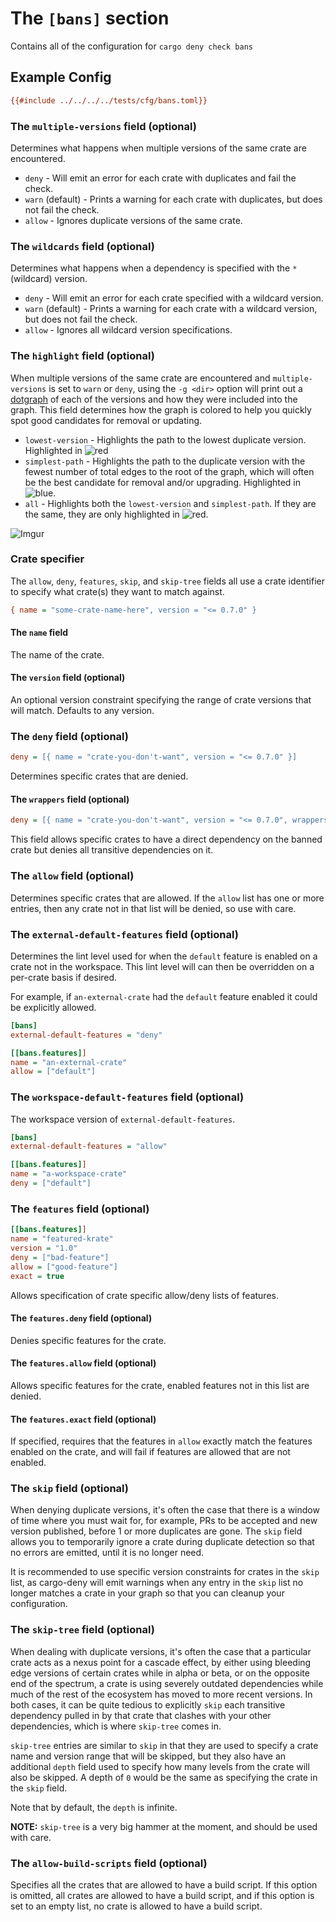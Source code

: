 # The `[bans]` section

Contains all of the configuration for `cargo deny check bans`

## Example Config

```ini
{{#include ../../../../tests/cfg/bans.toml}}
```

### The `multiple-versions` field (optional)

Determines what happens when multiple versions of the same crate are encountered.

* `deny` - Will emit an error for each crate with duplicates and fail the check.
* `warn` (default) - Prints a warning for each crate with duplicates, but does not fail the check.
* `allow` - Ignores duplicate versions of the same crate.

### The `wildcards` field (optional)

Determines what happens when a dependency is specified with the `*` (wildcard) version.

* `deny` - Will emit an error for each crate specified with a wildcard version.
* `warn` (default) - Prints a warning for each crate with a wildcard version, but does not fail the check.
* `allow` - Ignores all wildcard version specifications.

### The `highlight` field (optional)

When multiple versions of the same crate are encountered and `multiple-versions` is set to `warn` or `deny`, using the `-g <dir>` option will print out a [dotgraph](https://www.graphviz.org/) of each of the versions and how they were included into the graph. This field determines how the graph is colored to help you quickly spot good candidates for removal or updating.

* `lowest-version` - Highlights the path to the lowest duplicate version. Highlighted in ![red](https://placehold.it/15/ff0000/000000?text=+)
* `simplest-path` - Highlights the path to the duplicate version with the fewest number of total edges to the root of the graph, which will often be the best candidate for removal and/or upgrading. Highlighted in ![blue](https://placehold.it/15/0000FF/000000?text=+).
* `all` - Highlights both the `lowest-version` and `simplest-path`. If they are the same, they are only highlighted in ![red](https://placehold.it/15/ff0000/000000?text=+).

![Imgur](https://i.imgur.com/xtarzeU.png)

### Crate specifier

The `allow`, `deny`, `features`, `skip`, and `skip-tree` fields all use a crate identifier to specify what crate(s) they want to match against.

```ini
{ name = "some-crate-name-here", version = "<= 0.7.0" }
```

#### The `name` field

The name of the crate.

#### The `version` field (optional)

An optional version constraint specifying the range of crate versions that will match. Defaults to any version.

### The `deny` field (optional)

```ini
deny = [{ name = "crate-you-don't-want", version = "<= 0.7.0" }]
```

Determines specific crates that are denied.

#### The `wrappers` field (optional)

```ini
deny = [{ name = "crate-you-don't-want", version = "<= 0.7.0", wrappers = ["this-can-use-it"] }]
```

This field allows specific crates to have a direct dependency on the banned crate but denies all transitive dependencies on it.

### The `allow` field (optional)

Determines specific crates that are allowed. If the `allow` list has one or more entries, then any crate not in that list will be denied, so use with care.

### The `external-default-features` field (optional)

Determines the lint level used for when the `default` feature is enabled on a crate not in the workspace. This lint level will can then be overridden on a per-crate basis if desired.

For example, if `an-external-crate` had the `default` feature enabled it could be explicitly allowed.

```ini
[bans]
external-default-features = "deny"

[[bans.features]]
name = "an-external-crate"
allow = ["default"]
```

### The `workspace-default-features` field (optional)

The workspace version of `external-default-features`.

```ini
[bans]
external-default-features = "allow"

[[bans.features]]
name = "a-workspace-crate"
deny = ["default"]
```

### The `features` field (optional)

```ini
[[bans.features]]
name = "featured-krate"
version = "1.0"
deny = ["bad-feature"]
allow = ["good-feature"]
exact = true
```

Allows specification of crate specific allow/deny lists of features.

#### The `features.deny` field (optional)

Denies specific features for the crate.

#### The `features.allow` field (optional)

Allows specific features for the crate, enabled features not in this list are denied.

#### The `features.exact` field (optional)

If specified, requires that the features in `allow` exactly match the features enabled on the crate, and will fail if features are allowed that are not enabled.

### The `skip` field (optional)

When denying duplicate versions, it's often the case that there is a window of time where you must wait for, for example, PRs to be accepted and new version published, before 1 or more duplicates are gone. The `skip` field allows you to temporarily ignore a crate during duplicate detection so that no errors are emitted, until it is no longer need.

It is recommended to use specific version constraints for crates in the `skip` list, as cargo-deny will emit warnings when any entry in the `skip` list no longer matches a crate in your graph so that you can cleanup your configuration.

### The `skip-tree` field (optional)

When dealing with duplicate versions, it's often the case that a particular crate acts as a nexus point for a cascade effect, by either using bleeding edge versions of certain crates while in alpha or beta, or on the opposite end of the spectrum, a crate is using severely outdated dependencies while much of the rest of the ecosystem has moved to more recent versions. In both cases, it can be quite tedious to explicitly `skip` each transitive dependency pulled in by that crate that clashes with your other dependencies, which is where `skip-tree` comes in.

`skip-tree` entries are similar to `skip` in that they are used to specify a crate name and version range that will be skipped, but they also have an additional `depth` field used to specify how many levels from the crate will also be skipped. A depth of `0` would be the same as specifying the crate in the `skip` field.

Note that by default, the `depth` is infinite.

**NOTE:** `skip-tree` is a very big hammer at the moment, and should be used with care.

### The `allow-build-scripts` field (optional)

Specifies all the crates that are allowed to have a build script. If this option is omitted, all crates are allowed to have a build script, and if this option is set to an empty list, no crate is allowed to have a build script.
